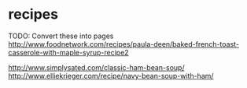 # recipes


TODO: Convert these into pages
http://www.foodnetwork.com/recipes/paula-deen/baked-french-toast-casserole-with-maple-syrup-recipe2

http://www.simplysated.com/classic-ham-bean-soup/
http://www.elliekrieger.com/recipe/navy-bean-soup-with-ham/
